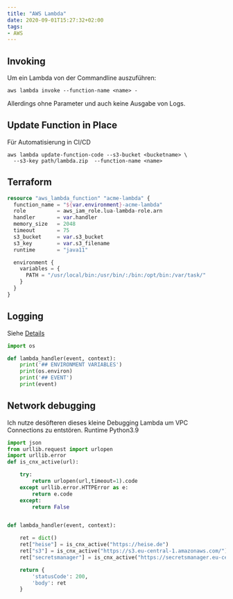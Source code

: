 ```yaml
---
title: "AWS Lambda"
date: 2020-09-01T15:27:32+02:00
tags:
- AWS
---
```


<!--more-->

## Invoking

Um ein Lambda von der Commandline auszuführen:

    aws lambda invoke --function-name <name> -

Allerdings ohne Parameter und auch keine Ausgabe von Logs.

## Update Function in Place

Für Automatisierung in CI/CD

```
aws lambda update-function-code --s3-bucket <bucketname> \
  --s3-key path/lambda.zip  --function-name <name>
```


## Terraform

```terraform
resource "aws_lambda_function" "acme-lambda" {
  function_name = "${var.environment}-acme-lambda"
  role          = aws_iam_role.lua-lambda-role.arn
  handler       = var.handler
  memory_size   = 2048
  timeout       = 75
  s3_bucket     = var.s3_bucket
  s3_key        = var.s3_filename
  runtime       = "java11"

  environment {
    variables = {
      PATH = "/usr/local/bin:/usr/bin/:/bin:/opt/bin:/var/task/"
    }
  }
}
```

## Logging

Siehe [Details](https://docs.aws.amazon.com/lambda/latest/dg/python-logging.html)

```python
import os

def lambda_handler(event, context):
    print('## ENVIRONMENT VARIABLES')
    print(os.environ)
    print('## EVENT')
    print(event)
```

## Network debugging

Ich nutze desöfteren dieses kleine Debugging Lambda um VPC Connections zu
entstören. Runtime Python3.9

```python
import json
from urllib.request import urlopen
import urllib.error
def is_cnx_active(url):

    try:
        return urlopen(url,timeout=1).code
    except urllib.error.HTTPError as e:
        return e.code
    except:
        return False


def lambda_handler(event, context):

    ret = dict()
    ret["heise"] = is_cnx_active("https://heise.de")
    ret["s3"] = is_cnx_active("https://s3.eu-central-1.amazonaws.com/")
    ret["secretsmanager"] = is_cnx_active("https://secretsmanager.eu-central-1.amazonaws.com/")

    return {
        'statusCode': 200,
        'body': ret
    }
```

